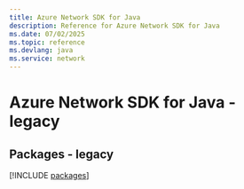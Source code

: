 ```yaml
---
title: Azure Network SDK for Java
description: Reference for Azure Network SDK for Java
ms.date: 07/02/2025
ms.topic: reference
ms.devlang: java
ms.service: network
---
```

# Azure Network SDK for Java - legacy
## Packages - legacy
[!INCLUDE [packages](network-index.md)]